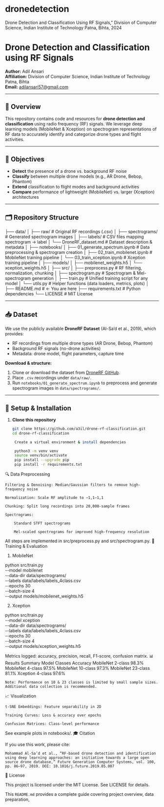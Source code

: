 # dronedetection
Drone Detection and Classification Using RF Signals," Division of Computer Science, Indian Institute of Technology Patna, Bihta, 2024

# Drone Detection and Classification using RF Signals

**Author:** Adil Ansari  
**Affiliation:** Division of Computer Science, Indian Institute of Technology Patna, Bihta  
**Email:** adilansari57@gmail.com

---

## 📖 Overview

This repository contains code and resources for **drone detection and classification** using radio frequency (RF) signals. We leverage deep learning models (MobileNet & Xception) on spectrogram representations of RF data to accurately identify and categorize drone types and flight activities.

---

## 🎯 Objectives

- **Detect** the presence of a drone vs. background RF noise  
- **Classify** between multiple drone models (e.g., AR Drone, Bebop, Phantom)  
- **Extend** classification to flight modes and background activities  
- **Compare** performance of lightweight (MobileNet) vs. larger (Xception) architectures  

---

## 🗂️ Repository Structure

├── data/
│ ├── raw/ # Original RF recordings (.csv)
│ ├── spectrograms/ # Generated spectrogram images
│ ├── labels/ # CSV files mapping spectrogram → label
│ └── DroneRF_dataset.md # Dataset description & metadata
│
├── notebooks/
│ ├── 01_generate_spectrum.ipynb # Data preprocessing & spectrogram creation
│ ├── 02_train_mobilenet.ipynb # MobileNet training pipeline
│ └── 03_train_xception.ipynb # Xception training pipeline
│
├── models/
│ ├── mobilenet_weights.h5
│ └── xception_weights.h5
│
├── src/
│ ├── preprocess.py # RF filtering, normalization, chunking
│ ├── spectrogram.py # Spectrogram & Mel-spectrogram generation
│ ├── train.py # Unified training script for any model
│ └── utils.py # Helper functions (data loaders, metrics, plots)
│
├── README.md # ← You are here
├── requirements.txt # Python dependencies
└── LICENSE # MIT License


---

## 📥 Dataset

We use the publicly available **DroneRF Dataset** (Al-Sa’d et al., 2019), which provides:
- RF recordings from multiple drone types (AR Drone, Bebop, Phantom)
- Background RF signals (no-drone activities)
- Metadata: drone model, flight parameters, capture time

**Download & structure:**
1. Clone or download the dataset from [DroneRF GitHub](https://al-sad.github.io/DroneRF/).  
2. Place `.csv` recordings under `data/raw/`.  
3. Run `notebooks/01_generate_spectrum.ipynb` to preprocess and generate spectrogram images in `data/spectrograms/`.

---

## 🔧 Setup & Installation

1. **Clone this repository**  
   ```bash
   git clone https://github.com/a3il/drone-rf-classification.git
   cd drone-rf-classification

    Create a virtual environment & install dependencies

    python3 -m venv venv
    source venv/bin/activate
    pip install --upgrade pip
    pip install -r requirements.txt

🔍 Data Preprocessing

    Filtering & Denoising: Median/Gaussian filters to remove high-frequency noise

    Normalization: Scale RF amplitude to −1,1−1,1

    Chunking: Split long recordings into 20,000-sample frames

    Spectrograms:

        Standard STFT spectrograms

        Mel-scaled spectrograms for improved high-frequency resolution

All steps are implemented in src/preprocess.py and src/spectrogram.py.
🚀 Training & Evaluation
1. MobileNet

python src/train.py \
  --model mobilenet \
  --data-dir data/spectrograms/ \
  --labels data/labels/labels_4class.csv \
  --epochs 30 \
  --batch-size 4 \
  --output models/mobilenet_weights.h5

2. Xception

python src/train.py \
  --model xception \
  --data-dir data/spectrograms/ \
  --labels data/labels/labels_4class.csv \
  --epochs 30 \
  --batch-size 4 \
  --output models/xception_weights.h5

Metrics logged: accuracy, precision, recall, F1-score, confusion matrix.
📊 Results Summary
Model	Classes	Accuracy
MobileNet	2-class	98.3%
MobileNet	4-class	97.5%
MobileNet	10-class	97.3%
MobileNet	23-class	81.1%
Xception	4-class	97.6%

    Note: Performance on 10 & 23 classes is limited by small sample sizes. Additional data collection is recommended.

📈 Visualization

    t-SNE Embeddings: Feature separability in 2D

    Training Curves: Loss & accuracy over epochs

    Confusion Matrices: Class-level performance

See example plots in notebooks/.
🎓 Citation

If you use this work, please cite:

    Mohammad Al-Sa’d et al., “RF-based drone detection and identification using deep learning approaches: an initiative towards a large open source drone database,” Future Generation Computer Systems, vol. 100, pp. 86–97, 2019. DOI: 10.1016/j.future.2019.05.007


📜 License

This project is licensed under the MIT License. See LICENSE for details.


This `README.md` provides a complete guide covering project overview, data preparation, 
